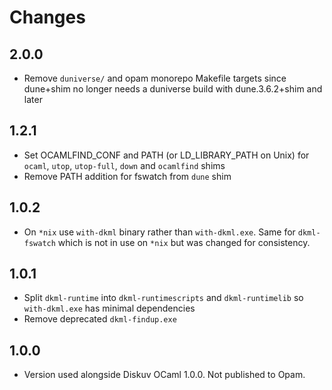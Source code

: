 # Changes

## 2.0.0

- Remove `duniverse/` and opam monorepo Makefile targets since dune+shim
  no longer needs a duniverse build with dune.3.6.2+shim and later

## 1.2.1

- Set OCAMLFIND_CONF and PATH (or LD_LIBRARY_PATH on Unix) for
  `ocaml`, `utop`, `utop-full`, `down` and `ocamlfind` shims
- Remove PATH addition for fswatch from `dune` shim

## 1.0.2

- On `*nix` use `with-dkml` binary rather than `with-dkml.exe`. Same for `dkml-fswatch` which is not
  in use on `*nix` but was changed for consistency.

## 1.0.1

- Split `dkml-runtime` into `dkml-runtimescripts` and `dkml-runtimelib` so `with-dkml.exe` has minimal dependencies
- Remove deprecated `dkml-findup.exe`

## 1.0.0

- Version used alongside Diskuv OCaml 1.0.0. Not published to Opam.
